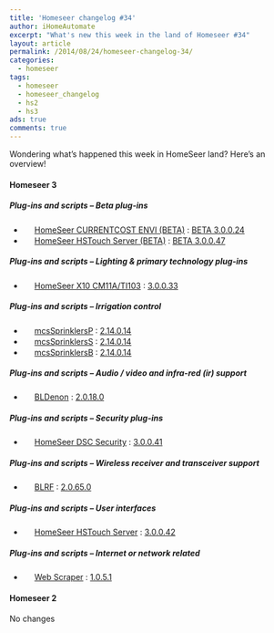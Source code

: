 ```yaml
---
title: 'Homeseer changelog #34'
author: iHomeAutomate
excerpt: "What's new this week in the land of Homeseer #34"
layout: article
permalink: /2014/08/24/homeseer-changelog-34/
categories:
  - homeseer
tags:
  - homeseer
  - homeseer_changelog
  - hs2
  - hs3
ads: true
comments: true  
---
```

Wondering what&#8217;s happened this week in HomeSeer land? Here&#8217;s an overview!

#### Homeseer 3

##### Plug-ins and scripts &#8211; Beta plug-ins

  * <img src="http://homeseer.com/updates3/icons/Plug-In.gif" width="16" height="16" /> [HomeSeer CURRENTCOST ENVI (BETA)][1] : [BETA 3.0.0.24][2]
  * <img src="http://homeseer.com/updates3/icons/Plug-In.gif" width="16" height="16" /> [HomeSeer HSTouch Server (BETA)][3] : [BETA 3.0.0.47][4]

##### Plug-ins and scripts &#8211; Lighting & primary technology plug-ins

  * <img src="http://homeseer.com/updates3/icons/Plug-In.gif" width="16" height="16" /> [HomeSeer X10 CM11A/TI103][5] : [3.0.0.33][6]

##### Plug-ins and scripts &#8211; Irrigation control

  * <img src="http://mcsSprinklers.com/SprinklerOn.gif" width="16" height="16" /> [mcsSprinklersP][7] : [2.14.0.14][8]
  * <img src="http://mcsSprinklers.com/SprinklerFail.gif" width="16" height="16" /> [mcsSprinklersS][7] : [2.14.0.14][9]
  * <img src="http://mcsSprinklers.com/SprinklerOff.gif" width="16" height="16" /> [mcsSprinklersB][7] : [2.14.0.14][10]

##### Plug-ins and scripts &#8211; Audio / video and infra-red (ir) support

  * <img src="http://dl.dropbox.com/u/7088674/Homeseer3/BladeLogo.gif" width="16" height="16" /> [BLDenon][11] : [2.0.18.0][12]

##### Plug-ins and scripts &#8211; Security plug-ins

  * <img src="http://homeseer.com/updates3/icons/Plug-In.gif" width="16" height="16" /> [HomeSeer DSC Security][13] : [3.0.0.41][14]

##### Plug-ins and scripts &#8211; Wireless receiver and transceiver support

  * <img src="http://dl.dropbox.com/u/7088674/Homeseer3/BladeLogo.gif" width="16" height="16" /> [BLRF][15] : [2.0.65.0][16]

##### Plug-ins and scripts &#8211; User interfaces

  * <img src="http://homeseer.com/updates3/icons/Plug-In.gif" width="16" height="16" /> [HomeSeer HSTouch Server][3] : [3.0.0.42][17]

##### Plug-ins and scripts &#8211; Internet or network related

  * <img src="http://www.rhusoft.com/downloads/hs3/HSPI_WebScraper.gif" width="16" height="16" /> [Web Scraper][18] : [1.0.5.1][19]

#### Homeseer 2

No changes

 [1]: http://homeseer.com/updates3/descriptions/CurrentCost.htm
 [2]: http://homeseer.com/updates3/HSPI_CURRENTCOST_3_0_0_24.zip "Download"
 [3]: http://homeseer.com/updates3/descriptions/HSTouch.htm
 [4]: http://homeseer.com/updates3/HSPI_HSTouch_3.0.0.47.zip "Download"
 [5]: http://homeseer.com/updates3/descriptions/X10.htm
 [6]: http://homeseer.com/updates3/HSPI_X10_3_0_0_33.zip "Download"
 [7]: http://mcsSprinklers.com/HSupdater_mcsSprinklers.htm
 [8]: http://mcsSprinklers.com/mcsSprinklersP_2_14_0_14_HS3.zip "Download"
 [9]: http://mcsSprinklers.com/mcsSprinklersS_2_14_0_14_HS3.zip "Download"
 [10]: http://mcsSprinklers.com/mcsSprinklersB_2_14_0_14_HS3.zip "Download"
 [11]: http://dl.dropbox.com/u/7088674/Homeseer3/BLDenon/BLDenon.htm
 [12]: http://dl.dropbox.com/u/7088674/Homeseer3/BLDenon/BLDenon_2-0-18-0.zip "Download"
 [13]: http://store.homeseer.com/store/HomeSeer-DSC-Alarm-Panel-Software-Plug-in-P60.aspx
 [14]: http://homeseer.com/updates3/HSPI_DSC_3_0_0_41.zip "Download"
 [15]: http://dl.dropbox.com/u/7088674/Homeseer3/BLRF/BLRF.htm
 [16]: http://dl.dropbox.com/u/7088674/Homeseer3/BLRF/BLRF_2-0-65-0.zip "Download"
 [17]: http://homeseer.com/updates3/HSPI_HSTouch_3.0.0.42.zip "Download"
 [18]: http://www.rhusoft.com/downloads/hs3/HSPI_WebScraper.htm
 [19]: http://www.rhusoft.com/downloads/hs3/HSPI_WebScraper_1-0-5-1.zip "Download"
